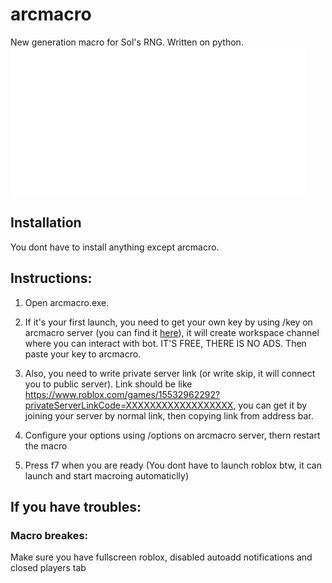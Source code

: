 # arcmacro
New generation macro for Sol's RNG.
Written on python.
![Logotype](./logo/watermark.png)
## Installation
You dont have to install anything except arcmacro.
## Instructions:
1. Open arcmacro.exe.

2. If it's your first launch, you need to get your own key by using /key on arcmacro server (you can find it [here](https://discord.com/GGrFrNDaVf)), it will create workspace channel where you can interact with bot. IT'S FREE, THERE IS NO ADS. 
Then paste your key to arcmacro.

3. Also, you need to write private server link (or write skip, it will connect you to public server). Link should be like https://www.roblox.com/games/15532962292?privateServerLinkCode=XXXXXXXXXXXXXXXXXX, you can get it by joining your server by normal link, then copying link from address bar.

4. Configure your options using /options on arcmacro server, thern restart the macro

5. Press f7 when you are ready (You dont have to launch roblox btw, it can launch and start macroing automaticlly)


## If you have troubles:

### Macro breakes:

Make sure you have fullscreen roblox, disabled autoadd notifications and closed players tab
